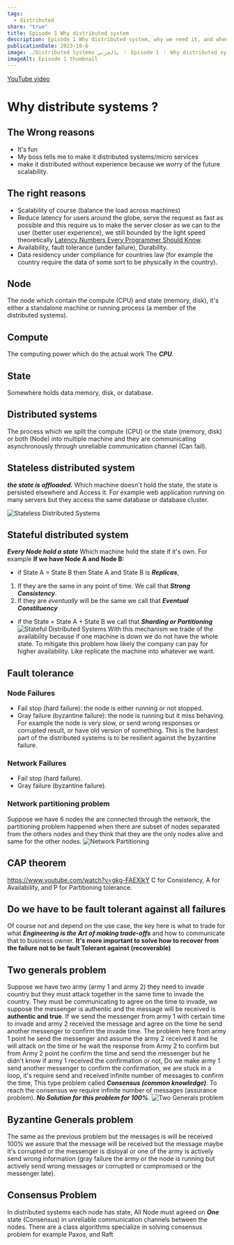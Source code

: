 ```yaml
---
tags:
  - distributed
share: "true"
title: Episode 1 Why distributed system
description: Episode 1 Why distributed system, why we need it, and when we need it.
publicationDate: 2023-10-6
image: ./Distributed Systems بالعربي ｜ Episode 1 ｜ Why distributed systems？ [s_p3I5CMGJw].webp
imageAlt: Episode 1 thumbnail
---
```

[YouTube video](https://www.youtube.com/watch?v=s_p3I5CMGJw)

# Why distribute systems ?

## The Wrong reasons

- It's fun
- My boss tells me to make it distributed systems/micro services
- make it distributed without experience because we worry of the future scalability.

## The right reasons

- Scalability of course (balance the load across machines)
- Reduce latency for users around the globe, serve the request as fast as possible and this require us to make the server closer as we can to the user (better user experience), we still bounded by the light speed theoretically [Latency Numbers Every Programmer Should Know](https://gist.github.com/jboner/2841832).
- Availability, fault tolerance (under failure), Durability.
- Data residency under compliance for countries law (for example the country require the data of some sort to be physically in the country).

## Node

The node which contain the compute (CPU) and state (memory, disk), it's either a standalone machine or running process (a member of the distributed systems).

## Compute

The computing power which do the actual work The ***CPU***.

## State

Somewhere holds data memory, disk, or database.

## Distributed systems

The process which we split the compute (CPU) or the state (memory, disk) or both (Node) into multiple machine and they are communicating asynchronously through unreliable communication channel (Can fail).

## Stateless distributed system

***the state is offloaded.***
Which machine doesn't hold the state, the state is persisted elsewhere and Access it. For example web application running on many servers but they access the same database or database cluster.

![Stateless Distributed Systems](stateless%20distributed%20systems.png)

## Stateful distributed system

***Every Node hold a state***
Which machine hold the state if it's own. For example
**If we have Node A and Node B:**

- if State A = State B then State A and State B is ***Replicas***,

 1. If they are the same in any point of time. We call that ***Strong Consistency***.
 2. If they are *eventually* will be the same we call that ***Eventual Constituency***

- if the State = State A + State B we call that ***Sharding or Partitioning***
![Stateful Distributed Systems](stateful%20distributed%20systems.png)
With this mechanism we trade of the availability because if one machine is down we do not have the whole state. To mitigate this problem how likely the company can pay for higher availability. Like replicate the machine into whatever we want.

## Fault tolerance

### Node Failures

- Fail stop (hard failure): the node is either running or not stopped.
- Gray failure (byzantine failure): the node is running but it miss behaving. For example the node is very slow, or send wrong responses or corrupted result, or have old version of something. This is the hardest part of the distributed systems is to be resilient against the byzantine failure.

### Network Failures

- Fail stop (hard failure).
- Gray failure (byzantine failure).

### Network partitioning problem

Suppose we have 6 nodes the are connected through the network, the partitioning problem happened when there are subset of nodes separated from the others nodes and they think that they are the only nodes alive and same for the other nodes.
![Network Partitioning](network%20partitioning%20problem.png)

## CAP theorem

<https://www.youtube.com/watch?v=gkg-FAEXIkY>
C for Consistency, A for Availability, and P for Partitioning tolerance.

## Do we have to be fault tolerant against all failures

Of course not and depend on the use case, the key here is what to trade for what ***Engineering is the Art of making trade-offs*** and how to communicate that to business owner.
**It's more important to solve how to recover from the failure not to be fault Tolerant against (recoverable)**

## Two generals problem

Suppose we have two army (army 1 and army 2) they need to invade country but they must attack together in the same time to invade the country.
They must be communicating to agree on the time to invade, we suppose the messenger is authentic and the message will be received is **authentic and true**.
If we send the messenger from army 1 with certain time to invade and army 2 received the message and agree on the time he send another messenger to confirm the invade time.
The problem here from army 1 point he send the messenger and assume the army 2 received it and he will attack on the time or he wait the response from Army 2 to confirm but from Army 2 point he confirm the time and send the messenger but he didn't know if army 1 received the confirmation or not, Do we make army 1 send another messenger to confirm the confirmation, we are stuck in a loop, it's require send and received infinite number of messages to confirm the time, This type problem called ***Consensus (common knowledge)***. To reach the consensus we require infinite number of messages (assurance problem). ***No Solution for this problem for 100%***.
![Two Generals problem](two%20generals%20problem.png)

## Byzantine Generals problem

The same as the previous problem but the messages is will be received 100% we assure that the message will be received but the message maybe it's corrupted or the messenger is disloyal or one of the army is actively send wrong information (gray failure the army or the node is running but actively send wrong messages or corrupted or compromised or the messenger late).

## Consensus Problem

In distributed systems each node has state, All Node must agreed on ***One*** state (Consensus) in unreliable communication channels between the nodes.
There are a class algorithms specialize in solving consensus problem for example Paxos, and Raft

